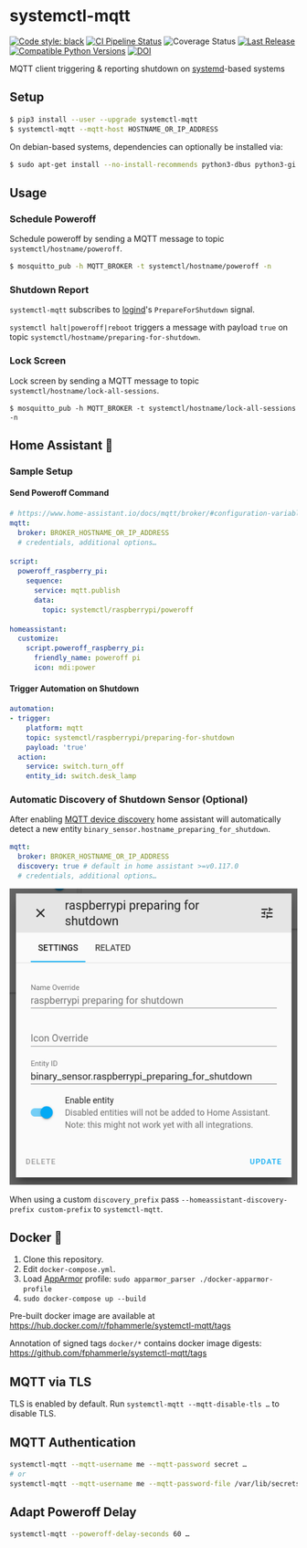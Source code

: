 # systemctl-mqtt

[![Code style: black](https://img.shields.io/badge/code%20style-black-000000.svg)](https://github.com/psf/black)
[![CI Pipeline Status](https://github.com/fphammerle/systemctl-mqtt/workflows/tests/badge.svg)](https://github.com/fphammerle/systemctl-mqtt/actions)
![Coverage Status](https://ipfs.io/ipfs/QmP8k5H4MkfspFxQxdL2kEZ4QQWQjF8xwPYD35KvNH4CA6/20230429T090002+0200/s3.amazonaws.com/assets.coveralls.io/badges/coveralls_100.svg)
[![Last Release](https://img.shields.io/pypi/v/systemctl-mqtt.svg)](https://pypi.org/project/systemctl-mqtt/#history)
[![Compatible Python Versions](https://img.shields.io/pypi/pyversions/systemctl-mqtt.svg)](https://pypi.org/project/systemctl-mqtt/)
[![DOI](https://zenodo.org/badge/272405671.svg)](https://zenodo.org/badge/latestdoi/272405671)

MQTT client triggering & reporting shutdown on [systemd](https://freedesktop.org/wiki/Software/systemd/)-based systems

## Setup

```sh
$ pip3 install --user --upgrade systemctl-mqtt
$ systemctl-mqtt --mqtt-host HOSTNAME_OR_IP_ADDRESS
```

On debian-based systems, dependencies can optionally be installed via:
```sh
$ sudo apt-get install --no-install-recommends python3-dbus python3-gi python3-paho-mqtt
```

## Usage

### Schedule Poweroff

Schedule poweroff by sending a MQTT message to topic `systemctl/hostname/poweroff`.

```sh
$ mosquitto_pub -h MQTT_BROKER -t systemctl/hostname/poweroff -n
```

### Shutdown Report

`systemctl-mqtt` subscribes to [logind](https://freedesktop.org/wiki/Software/systemd/logind/)'s `PrepareForShutdown` signal.

`systemctl halt|poweroff|reboot` triggers a message with payload `true` on topic `systemctl/hostname/preparing-for-shutdown`.

### Lock Screen

Lock screen by sending a MQTT message to topic `systemctl/hostname/lock-all-sessions`.

```
$ mosquitto_pub -h MQTT_BROKER -t systemctl/hostname/lock-all-sessions -n
```

## Home Assistant 🏡

### Sample Setup

#### Send Poweroff Command

```yaml
# https://www.home-assistant.io/docs/mqtt/broker/#configuration-variables
mqtt:
  broker: BROKER_HOSTNAME_OR_IP_ADDRESS
  # credentials, additional options…

script:
  poweroff_raspberry_pi:
    sequence:
      service: mqtt.publish
      data:
        topic: systemctl/raspberrypi/poweroff

homeassistant:
  customize:
    script.poweroff_raspberry_pi:
      friendly_name: poweroff pi
      icon: mdi:power
```

#### Trigger Automation on Shutdown

```yaml
automation:
- trigger:
    platform: mqtt
    topic: systemctl/raspberrypi/preparing-for-shutdown
    payload: 'true'
  action:
    service: switch.turn_off
    entity_id: switch.desk_lamp
```

### Automatic Discovery of Shutdown Sensor (Optional)

After enabling [MQTT device discovery](https://www.home-assistant.io/docs/mqtt/discovery/)
home assistant will automatically detect a new entity
`binary_sensor.hostname_preparing_for_shutdown`.

```yaml
mqtt:
  broker: BROKER_HOSTNAME_OR_IP_ADDRESS
  discovery: true # default in home assistant >=v0.117.0
  # credentials, additional options…
```

![homeassistant discovery binary_sensor.hostname_preparing_for_shutdown](docs/homeassistant/preparing-for-shutdown/settings/discovery/2020-06-21.png)

When using a custom `discovery_prefix`
pass `--homeassistant-discovery-prefix custom-prefix` to `systemctl-mqtt`.

## Docker 🐳

1. Clone this repository.
2. Edit `docker-compose.yml`.
3. Load [AppArmor](https://en.wikipedia.org/wiki/AppArmor) profile:
   `sudo apparmor_parser ./docker-apparmor-profile`
4. `sudo docker-compose up --build`

Pre-built docker image are available at https://hub.docker.com/r/fphammerle/systemctl-mqtt/tags

Annotation of signed tags `docker/*` contains docker image digests: https://github.com/fphammerle/systemctl-mqtt/tags

## MQTT via TLS

TLS is enabled by default.
Run `systemctl-mqtt --mqtt-disable-tls …` to disable TLS.

## MQTT Authentication

```sh
systemctl-mqtt --mqtt-username me --mqtt-password secret …
# or
systemctl-mqtt --mqtt-username me --mqtt-password-file /var/lib/secrets/mqtt/password …
```

## Adapt Poweroff Delay

```sh
systemctl-mqtt --poweroff-delay-seconds 60 …
```
